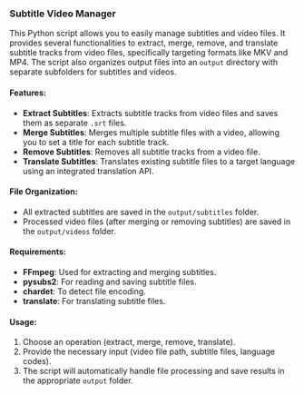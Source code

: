 ### Subtitle Video Manager

This Python script allows you to easily manage subtitles and video files. It provides several functionalities to extract, merge, remove, and translate subtitle tracks from video files, specifically targeting formats like MKV and MP4. The script also organizes output files into an `output` directory with separate subfolders for subtitles and videos.

#### Features:
- **Extract Subtitles**: Extracts subtitle tracks from video files and saves them as separate `.srt` files.
- **Merge Subtitles**: Merges multiple subtitle files with a video, allowing you to set a title for each subtitle track.
- **Remove Subtitles**: Removes all subtitle tracks from a video file.
- **Translate Subtitles**: Translates existing subtitle files to a target language using an integrated translation API.

#### File Organization:
- All extracted subtitles are saved in the `output/subtitles` folder.
- Processed video files (after merging or removing subtitles) are saved in the `output/videos` folder.

#### Requirements:
- **FFmpeg**: Used for extracting and merging subtitles.
- **pysubs2**: For reading and saving subtitle files.
- **chardet**: To detect file encoding.
- **translate**: For translating subtitle files.

#### Usage:
1. Choose an operation (extract, merge, remove, translate).
2. Provide the necessary input (video file path, subtitle files, language codes).
3. The script will automatically handle file processing and save results in the appropriate `output` folder.
